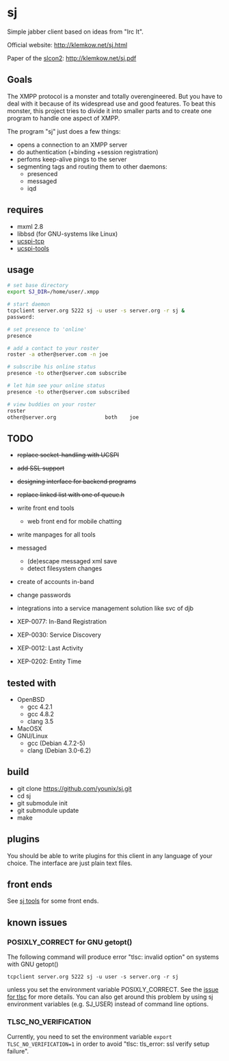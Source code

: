 # sj

Simple jabber client based on ideas from "Irc It".

Official website: http://klemkow.net/sj.html

Paper of the [slcon2](http://suckless.org/conference/): http://klemkow.net/sj.pdf

## Goals

The XMPP protocol is a monster and totally overengineered.  But you have to
deal with it because of its widespread use and good features.  To beat this monster,
this project tries to divide it into smaller parts and to create one program
to handle one aspect of XMPP.

The program "sj" just does a few things:

  * opens a connection to an XMPP server
  * do authentication (+binding +session registration)
  * perfoms keep-alive pings to the server
  * segmenting tags and routing them to other daemons:
    * presenced
    * messaged
    * iqd

## requires

  * mxml 2.8
  * libbsd (for GNU-systems like Linux)
  * [ucspi-tcp](http://cr.yp.to/ucspi-tcp.html)
  * [ucspi-tools](https://github.com/younix/ucspi)

## usage

```sh
# set base directory
export SJ_DIR=/home/user/.xmpp

# start daemon
tcpclient server.org 5222 sj -u user -s server.org -r sj &
password:

# set presence to 'online'
presence

# add a contact to your roster
roster -a other@server.com -n joe

# subscribe his online status
presence -to other@server.com subscribe

# let him see your online status
presence -to other@server.com subscribed

# view buddies on your roster
roster
other@server.org                both    joe
```

## TODO

  * ~~replace socket-handling with UCSPI~~
  * ~~add SSL support~~
  * ~~designing interface for backend programs~~
  * ~~replace linked list with one of queue.h~~
  * write front end tools
    * web front end for mobile chatting
  * write manpages for all tools
  * messaged
    * (de)escape messaged xml save
    * detect filesystem changes
  * create of accounts in-band
  * change passwords
  * integrations into a service management solution like svc of djb

  * XEP-0077: In-Band Registration
  * XEP-0030: Service Discovery
  * XEP-0012: Last Activity
  * XEP-0202: Entity Time

## tested with

 * OpenBSD
   * gcc 4.2.1
   * gcc 4.8.2
   * clang 3.5
 * MacOSX
 * GNU/Linux
   * gcc (Debian 4.7.2-5)
   * clang (Debian 3.0-6.2)

## build

 * git clone https://github.com/younix/sj.git
 * cd sj
 * git submodule init
 * git submodule update
 * make

## plugins

You should be able to write plugins for this client in any language of
your choice.  The interface are just plain text files.

## front ends

See [sj tools](https://github.com/GReagle/sjt) for some front ends.

## known issues

### POSIXLY_CORRECT for GNU getopt()

The following command will produce error "tlsc: invalid option" on systems
with GNU getopt()

`tcpclient server.org 5222 sj -u user -s server.org -r sj`

unless you set the environment variable POSIXLY_CORRECT.  See the
[issue for tlsc](https://github.com/younix/ucspi/issues/5) for more
details.  You can also get around this problem by using sj environment
variables (e.g. SJ_USER) instead of command line options.

### TLSC_NO_VERIFICATION

Currently, you need to set the environment variable `export
TLSC_NO_VERIFICATION=1` in order to avoid "tlsc: tls_error: ssl verify
setup failure".
